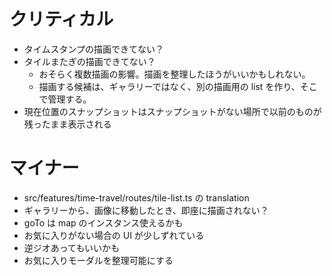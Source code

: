 # クリティカル

- タイムスタンプの描画できてない？
- タイルまたぎの描画できてない？
  - おそらく複数描画の影響。描画を整理したほうがいいかもしれない。
  - 描画する候補は、ギャラリーではなく、別の描画用の list を作り、そこで管理する。
- 現在位置のスナップショットはスナップショットがない場所で以前のものが残ったまま表示される

# マイナー

- src/features/time-travel/routes/tile-list.ts の translation
- ギャラリーから、画像に移動したとき、即座に描画されない？
- goTo は map のインスタンス使えるかも
- お気に入りがない場合の UI が少しずれている
- 逆ジオあってもいいかも
- お気に入りモーダルを整理可能にする
